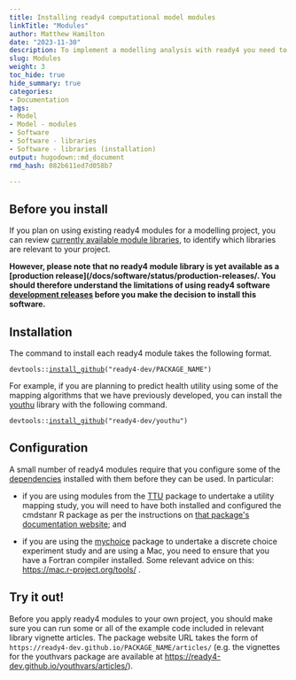 ```yaml
---
title: Installing ready4 computational model modules
linkTitle: "Modules"
author: Matthew Hamilton
date: "2023-11-30"
description: To implement a modelling analysis with ready4 you need to install computational model modules.
slug: Modules
weight: 3
toc_hide: true
hide_summary: true
categories: 
- Documentation
tags: 
- Model
- Model - modules
- Software
- Software - libraries
- Software - libraries (installation)
output: hugodown::md_document
rmd_hash: 082b611ed7d058b7

---
```


## Before you install

If you plan on using existing ready4 modules for a modelling project, you can review [currently available module libraries](/docs/software/libraries/types/module/), to identify which libraries are relevant to your project.

**However, please note that no ready4 module library is yet available as a \[production release\](/docs/software/status/production-releases/. You should therefore understand the limitations of using ready4 software [development releases](/docs/software/status/development-releases/) before you make the decision to install this software.**

## Installation

The command to install each ready4 module takes the following format.

<div class="highlight">

<pre class='chroma'><code class='language-r' data-lang='r'><span><span class='nf'>devtools</span><span class='nf'>::</span><span class='nf'><a href='https://remotes.r-lib.org/reference/install_github.html'>install_github</a></span><span class='o'>(</span><span class='s'>"ready4-dev/PACKAGE_NAME"</span><span class='o'>)</span></span></code></pre>

</div>

For example, if you are planning to predict health utility using some of the mapping algorithms that we have previously developed, you can install the [youthu](https://ready4-dev.github.io/youthu/) library with the following command.

<div class="highlight">

<pre class='chroma'><code class='language-r' data-lang='r'><span><span class='nf'>devtools</span><span class='nf'>::</span><span class='nf'><a href='https://remotes.r-lib.org/reference/install_github.html'>install_github</a></span><span class='o'>(</span><span class='s'>"ready4-dev/youthu"</span><span class='o'>)</span></span></code></pre>

</div>

## Configuration

A small number of ready4 modules require that you configure some of the [dependencies](/docs/software/libraries/dependencies/) installed with them before they can be used. In particular:

-   if you are using modules from the [TTU](https://ready4-dev.github.io/TTU/) package to undertake a utility mapping study, you will need to have both installed and configured the cmdstanr R package as per the instructions on [that package's documentation website](https://mc-stan.org/cmdstanr/); and

-   if you are using the [mychoice](https://ready4-dev.github.io/mychoice/) package to undertake a discrete choice experiment study and are using a Mac, you need to ensure that you have a Fortran compiler installed. Some relevant advice on this: <https://mac.r-project.org/tools/> .

## Try it out!

Before you apply ready4 modules to your own project, you should make sure you can run some or all of the example code included in relevant library vignette articles. The package website URL takes the form of `https://ready4-dev.github.io/PACKAGE_NAME/articles/` (e.g. the vignettes for the youthvars package are available at <https://ready4-dev.github.io/youthvars/articles/>).

